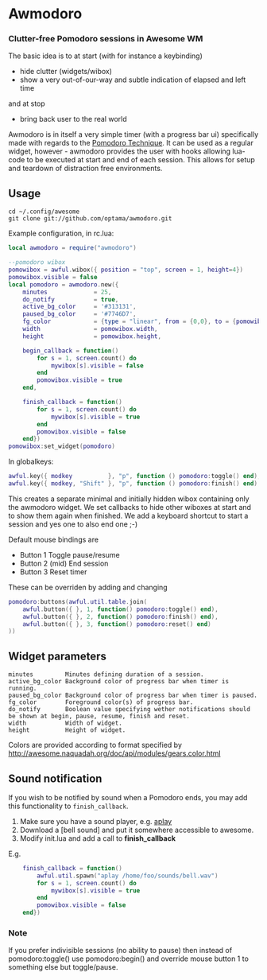 # Awmodoro
### Clutter-free Pomodoro sessions in Awesome WM
The basic idea is to at start (with for instance a keybinding)
* hide clutter (widgets/wibox)
* show a very out-of-our-way and subtle indication of elapsed and left time

and at stop
* bring back user to the real world

Awmodoro is in itself a very simple timer (with a progress bar ui) specifically made with regards to the [Pomodoro Technique](https://en.wikipedia.org/wiki/Pomodoro_Technique).
It can be used as a regular widget, however - awmodoro provides the user with hooks allowing lua-code to be executed at start and end of each session. This allows for setup and teardown of distraction free environments.


## Usage
	cd ~/.config/awesome
	git clone git://github.com/optama/awmodoro.git

Example configuration, in rc.lua:
```lua
local awmodoro = require("awmodoro")

--pomodoro wibox
pomowibox = awful.wibox({ position = "top", screen = 1, height=4})
pomowibox.visible = false
local pomodoro = awmodoro.new({
	minutes 			= 25,
	do_notify 			= true,
	active_bg_color 	= '#313131',
	paused_bg_color 	= '#7746D7',
	fg_color			= {type = "linear", from = {0,0}, to = {pomowibox.width, 0}, stops = {{0, "#AECF96"},{0.5, "#88A175"},{1, "#FF5656"}}},
	width 				= pomowibox.width,
	height 				= pomowibox.height, 

	begin_callback = function()
		for s = 1, screen.count() do
			mywibox[s].visible = false
		end
		pomowibox.visible = true
	end,

	finish_callback = function()
		for s = 1, screen.count() do
			mywibox[s].visible = true
		end
		pomowibox.visible = false
	end})
pomowibox:set_widget(pomodoro)
```

In globalkeys:
```lua
awful.key({	modkey			}, "p", function () pomodoro:toggle() end),
awful.key({	modkey, "Shift"	}, "p", function () pomodoro:finish() end),
```

This creates a separate minimal and initially hidden wibox containing only the awmodoro widget.
We set callbacks to hide other wiboxes at start and to show them again when finished.
We add a keyboard shortcut to start a session and yes one to also end one ;-)


Default mouse bindings are
* Button 1			Toggle pause/resume
* Button 2 (mid)	End session
* Button 3 			Reset timer

These can be overriden by adding and changing
```lua
pomodoro:buttons(awful.util.table.join(
	awful.button({ }, 1, function() pomodoro:toggle() end),
	awful.button({ }, 2, function() pomodoro:finish() end),
	awful.button({ }, 3, function() pomodoro:reset() end)
))
```
## Widget parameters
	minutes			Minutes defining duration of a session.
	active_bg_color	Background color of progress bar when timer is running.
	paused_bg_color	Background color of progress bar when timer is paused.
	fg_color		Foreground color(s) of progress bar.
	do_notify		Boolean value specifying wether notifications should be shown at begin, pause, resume, finish and reset.
	width			Width of widget.
	height			Height of widget.

Colors are provided according to format specified by http://awesome.naquadah.org/doc/api/modules/gears.color.html

## Sound notification

If you wish to be notified by sound when a Pomodoro ends, you may add this functionality to `finish_callback`.

1. Make sure you have a sound player, e.g. [aplay](http://linux.die.net/man/1/aplay)
2. Download a [bell sound] and put it somewhere accessible to awesome.
3. Modify init.lua and add a call to **finish_callback**

E.g.
```lua
	finish_callback = function()
		awful.util.spawn("aplay	/home/foo/sounds/bell.wav")
		for s = 1, screen.count() do
			mywibox[s].visible = true
		end
		pomowibox.visible = false
	end})
```

### Note
If you prefer indivisible sessions (no ability to pause) then instead of pomodoro:toggle() use pomodoro:begin() and override mouse button 1 to something else but toggle/pause.
